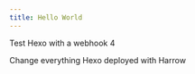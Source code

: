 ```yaml
---
title: Hello World
---
```


 Test Hexo with a webhook 4

Change everything
Hexo deployed with Harrow

